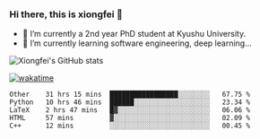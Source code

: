 ### Hi there, this is xiongfei 👋


- 🔭 I’m currently a 2nd year PhD student at Kyushu University.
- 🌱 I’m currently learning software engineering, deep learning...

<!--
**Toma62299781/Toma62299781** is a ✨ _special_ ✨ repository because its `README.md` (this file) appears on your GitHub profile.
Here are some ideas to get you started:
-->

![Xiongfei's GitHub stats](https://github-readme-stats.vercel.app/api?username=Toma62299781)


[![wakatime](https://wakatime.com/badge/user/9e8d5516-d162-43e7-9563-87295d455a71.svg)](https://wakatime.com/@9e8d5516-d162-43e7-9563-87295d455a71)

<!--START_SECTION:waka-->
```text
Other    31 hrs 15 mins  █████████████████░░░░░░░░   67.75 % 
Python   10 hrs 46 mins  ██████░░░░░░░░░░░░░░░░░░░   23.34 % 
LaTeX    2 hrs 47 mins   █▓░░░░░░░░░░░░░░░░░░░░░░░   06.06 % 
HTML     57 mins         ▓░░░░░░░░░░░░░░░░░░░░░░░░   02.09 % 
C++      12 mins         ░░░░░░░░░░░░░░░░░░░░░░░░░   00.45 % 
```
<!--END_SECTION:waka-->

